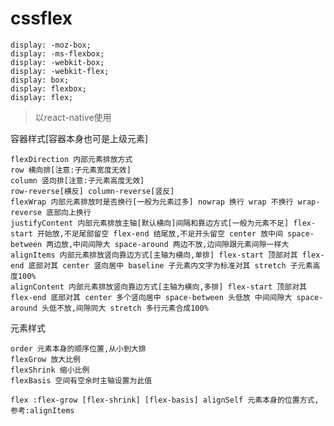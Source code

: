 # cssflex

```
display: -moz-box;
display: -ms-flexbox;
display: -webkit-box;
display: -webkit-flex;
display: box; 
display: flexbox; 
display: flex;
```

> 以react-native使用

容器样式[容器本身也可是上级元素]

	flexDirection 内部元素排放方式
	row 横向排[注意:子元素宽度无效]
    column 竖向排[注意:子元素高度无效]
	row-reverse[横反] column-reverse[竖反]
	flexWrap 内部元素排放时是否换行[一般为元素过多] nowrap 换行 wrap 不换行 wrap-reverse 底部向上换行
	justifyContent 内部元素排放主轴[默认横向]间隔和靠边方式[一般为元素不足] flex-start 开始放,不足尾部留空 flex-end 结尾放,不足开头留空 center 放中间 space-between 两边放,中间间隙大 space-around 两边不放,边间隙跟元素间隙一样大
	alignItems 内部元素排放竖向靠边方式[主轴为横向,单排] flex-start 顶部对其 flex-end 底部对其 center 竖向居中 baseline 子元素内文字为标准对其 stretch 子元素高度100%
	alignContent 内部元素排放竖向靠边方式[主轴为横向,多排] flex-start 顶部对其 flex-end 底部对其 center 多个竖向居中 space-between 头低放 中间间隙大 space-around 头低不放,间隙同大 stretch 多行元素合成100%

元素样式

	order 元素本身的顺序位置,从小到大排 
	flexGrow 放大比例 
	flexShrink 缩小比例 
	flexBasis 空间有空余时主轴设置为此值 
	
	flex :flex-grow [flex-shrink] [flex-basis] alignSelf 元素本身的位置方式,参考:alignItems